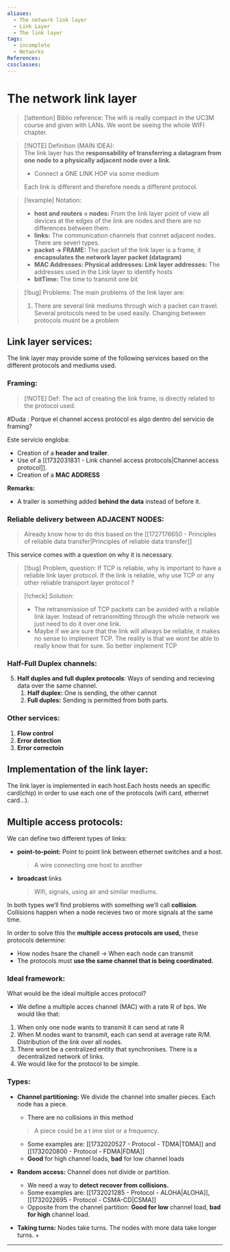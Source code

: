 ```yaml
---
aliases:
  - The network link layer
  - Link Layer
  - The link layer
tags:
  - incomplete
  - Networks
References: 
cssclasses:
---
```

# The network link layer

> [!attention] Biblio reference: 
> The wifi is really compact in the UC3M course and given with LANs. We wont be seeing the whole WIFI chapter. 
> 

> [!NOTE] Definition (MAIN IDEA):  
> The link layer has the **responsability of transferring a datagram from one node to a physically adjacent node over a link**. 
> + Connect a ONE LINK HOP via some medium
>   
> Each link is different and therefore needs a different protocol. 

> [!example] Notation: 
>+ **host and routers = nodes:** From the link layer point of view all devices at the edges of the link are nodes and there are no differences between them. 
>+ **links:** The communication channels that connet adjacent nodes. There are severl types. 
>+ **packet → FRAME:** The packet of the link layer is a frame, it **encapsulates the network layer packet (datagram)**
>+ **MAC Addresses: Physical addresses: Link layer addresses:** The addresses used in the Link layer to identify hosts 
>+ **bitTime:** The time to transmit one bit


> [!bug] Problems: 
> The main problems of the link layer are: 
> 1. There are several link mediums through wich a packet can travel. Several protocols need to be used easily. Changing between protocols musnt be a problem 

## Link layer services: 
The link layer may provide some of the following services based on the different protocols and mediums used.
### Framing:

> [!NOTE] Def: 
>  The act of creating the link frame, is directly related to the protocol used.

#Duda : Porque el channel access protocol es algo dentro del servicio de framing?

Este servicio engloba: 
+ Creation of a **header and trailer**.
+ Use of a [[1732031831 - Link channel access protocols|Channel access protocol]]. 
+ Creation of a **MAC ADDRESS** 

 **Remarks:**
+ A trailer is something added **behind the data** instead of before it.
      
### Reliable delivery between ADJACENT NODES:

> Already know how to do this based on the [[1727176650 - Principles of reliable data transfer|Principles of reliable data transfer]]


This service comes with a question on why it is necessary.

> [!bug] Problem, question: 
> If TCP is reliable, why is important to have a reliable link layer protocol. 
> If the link is reliable, why use TCP or any other reliable transport layer protocol ?

> [!check] Solution:
> + The retransmission of TCP packets can be avoided with a reliable link layer. Instead of retransmitting through the whole network we just need to do it over one link. 
> + Maybe if we are sure that the link will allways be reliable, it makes no sense to implement TCP. The reality is that we wont be able to really know that for sure. So better implement TCP

### Half-Full Duplex channels:
5. **Half duples and full duplex protocols**: Ways of sending and recieving data over the same channel. 
	1. **Half duplex:** One is sending, the other cannot
	2. **Full duples:** Sending is permitted from both parts. 

### Other services:
1. **Flow control** 
2. **Error detection**
3. **Error correctoin**
## Implementation of the link layer: 
The link layer is implemented in each host.Each hosts needs an specific card(chip) in order to use each one of the protocols (wifi card, ethernet card…). 

## Multiple access protocols: 
We can define two different types of links: 
+ **point-to-point:** Point to point link between ethernet switches and a host.
  > A wire connecting one host to another
+ **broadcast** links
  > Wifi, signals, using air and similar mediums. 
  
In both types we’ll find problems with something we’ll call **collision**. 
Collisions happen when a node recieves two or more signals at the same time. 

In order to solve this the **multiple access protocols are used,** these protocols determine: 
+ How nodes hsare the chanell → When each node can transmit 
+ The protocols must **use the same channel that is being coordinated.** 

### Ideal framework: 
What would be the ideal multiple acces protocol? 
+ We define a multiple acces channel (MAC) with a rate R of bps. 
We would like that: 
1. When only one node wants to transmit it can send at rate R 
2. When M nodes want to transmit, each can send at average rate R/M. Distribution of the link over all nodes. 
3. There wont be a centralized entity that synchronises. There is a decentralized network of links. 
4. We would like for the protocol to be simple. 

### Types: 
+ **Channel partitioning:** We divide the channel into smaller pieces. Each node has a piece.
	+ There are no collisions in this method
  > A piece could be a t ime slot or a frequency. 

	 + Some examples are: [[1732020527 - Protocol - TDMA|TDMA]] and [[1732020800 - Protocol - FDMA|FDMA]]
	 + **Good** for high channel loads, **bad** for low channel loads

+ **Random access:** Channel does not divide or partition. 
	+ We need a way to **detect recover from collisions.**
	+ Some examples are: [[1732021285 - Protocol - ALOHA|ALOHA]], [[1732022695 - Protocol - CSMA-CD|CSMA]]
	+ Opposite from the channel partition: **Good for low** channel load, **bad for high** channel load. 

+ **Taking turns:** Nodes take turns. The nodes with more data take longer turns.
	+ 


***